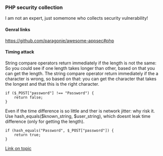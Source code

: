 ### PHP security collection
I am not an expert, just somemone who collects security vulnerability!

#### Genral links
https://github.com/paragonie/awesome-appsec#php
#### Timing attack

String compare operators return immediately if the length is not the same:
So you could see if one length takes longer than other, based on that you can get the length. The string compare operator return immediately if the a character is wrong, so based on that: you can get the character that takes the longest and that this is the right character.

```
if ($_POST["password"] !== "Password") {
    return false;
}
```
Even if the time difference is so little and ther is network jitter: why risk it. Use hash_equals($known_string, $user_string), which doesnt leak time difference (only for getting the length).
```
if (hash_equals("Password", $_POST["password"]) {
    return true;
}
```

[Link on topic](https://blog.ircmaxell.com/2014/11/its-all-about-time.html)
